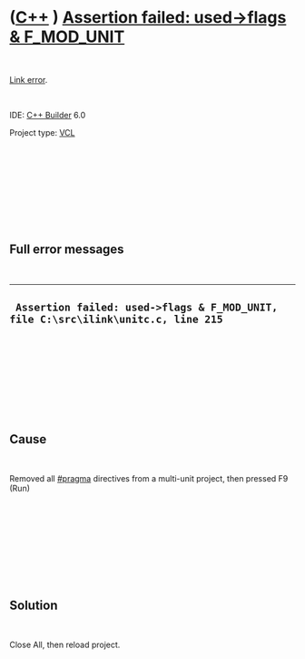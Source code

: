 



 

 

 

 

 

([C++](Cpp.md) ) [Assertion failed: used-&gt;flags & F\_MOD\_UNIT](CppLinkErrorAssertionFailedUsedFlagsAndF_MOD_UNIT.md)
==========================================================================================================================

 

[Link error](CppLinkError.md).

 

IDE: [C++ Builder](CppBuilder.md) 6.0

Project type: [VCL](CppVcl.md)

 

 

 

 

 

Full error messages
-------------------

 

  ------------------------------------------------------------------------------------
  ` Assertion failed: used->flags & F_MOD_UNIT, file C:\src\ilink\unitc.c, line 215`
  ------------------------------------------------------------------------------------

 

 

 

 

 

Cause
-----

 

Removed all [\#pragma](CppPragma.md) directives from a multi-unit
project, then pressed F9 (Run)

 

 

 

 

 

Solution
--------

 

Close All, then reload project.

 

 

 

 

 





 



